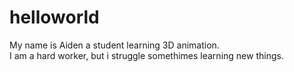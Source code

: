 # helloworld
My name is Aiden a student learning 3D animation.	
I am a hard worker, but i struggle somethimes learning new things. 
